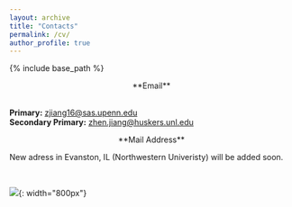 ```yaml
---
layout: archive
title: "Contacts"
permalink: /cv/
author_profile: true
---
```


{% include base_path %}

<center>**Email**</center>
<br/>

**Primary:** zjiang16@sas.upenn.edu
<br/> 
**Secondary Primary:** zhen.jiang@huskers.unl.edu 

<center>**Mail Address**</center>

New adress in Evanston, IL (Northwestern Univeristy) will be added soon. 

<br/>

![]({{site.baseurl}}/images/Chicago.png){: width="800px"}


